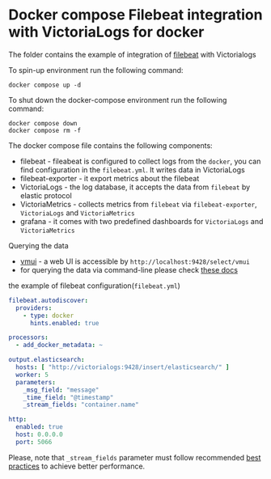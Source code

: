 # Docker compose Filebeat integration with VictoriaLogs for docker

The folder contains the example of integration of [filebeat](https://www.elastic.co/guide/en/beats/filebeat/current/filebeat-overview.html) with Victorialogs

To spin-up environment  run the following command:
```
docker compose up -d 
```

To shut down the docker-compose environment run the following command:
```
docker compose down
docker compose rm -f
```

The docker compose file contains the following components:

* filebeat - fileabeat is configured to collect logs from the `docker`, you can find configuration in the `filebeat.yml`. It writes data in VictoriaLogs
* filebeat-exporter - it export metrics about the filebeat
* VictoriaLogs - the log database, it accepts the data from `filebeat` by elastic protocol
* VictoriaMetrics - collects metrics from `filebeat` via `filebeat-exporter`, `VictoriaLogs` and `VictoriaMetrics`
* grafana - it comes with two predefined dashboards for `VictoriaLogs` and `VictoriaMetrics`

Querying the data 

* [vmui](https://docs.victoriametrics.com/victorialogs/querying/#vmui) - a web UI is accessible by `http://localhost:9428/select/vmui`
* for querying the data via command-line please check [these docs](https://docs.victoriametrics.com/victorialogs/querying/#command-line)

the example of filebeat configuration(`filebeat.yml`)

```yaml
filebeat.autodiscover:
  providers:
    - type: docker
      hints.enabled: true

processors:
  - add_docker_metadata: ~

output.elasticsearch:
  hosts: [ "http://victorialogs:9428/insert/elasticsearch/" ]
  worker: 5
  parameters:
    _msg_field: "message"
    _time_field: "@timestamp"
    _stream_fields: "container.name"

http:
  enabled: true
  host: 0.0.0.0
  port: 5066
```

Please, note that `_stream_fields` parameter must follow recommended [best practices](https://docs.victoriametrics.com/victorialogs/keyConcepts.html#stream-fields) to achieve better performance.